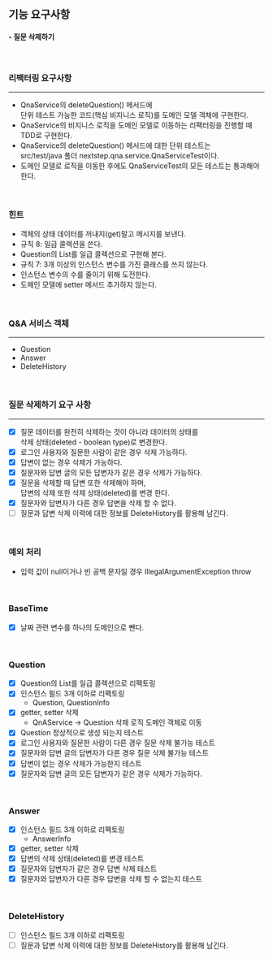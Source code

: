 ## 기능 요구사항
#### - 질문 삭제하기
<br />

### 리팩터링 요구사항
<hr />

- QnaService의 deleteQuestion() 메서드에 <br />
단위 테스트 가능한 코드(핵심 비지니스 로직)를 도메인 모델 객체에 구현한다.
- QnaService의 비지니스 로직을 도메인 모델로 이동하는 리팩터링을 진행할 때 TDD로 구현한다.
- QnaService의 deleteQuestion() 메서드에 대한 단위 테스트는 <br />
  src/test/java 폴더 nextstep.qna.service.QnaServiceTest이다. 
- 도메인 모델로 로직을 이동한 후에도 QnaServiceTest의 모든 테스트는 통과해야 한다.

<br />


### 힌트
- 객체의 상태 데이터를 꺼내지(get)말고 메시지를 보낸다.
- 규칙 8: 일급 콜렉션을 쓴다.
- Question의 List를 일급 콜렉션으로 구현해 본다.
- 규칙 7: 3개 이상의 인스턴스 변수를 가진 클래스를 쓰지 않는다.
- 인스턴스 변수의 수를 줄이기 위해 도전한다.
- 도메인 모델에 setter 메서드 추가하지 않는다.

<br />

### Q&A 서비스 객체
<hr />

- Question
- Answer
- DeleteHistory

<br />

### 질문 삭제하기 요구 사항
<hr />

- [X] 질문 데이터를 완전히 삭제하는 것이 아니라 데이터의 상태를 <br />
  삭제 상태(deleted - boolean type)로 변경한다.
- [X] 로그인 사용자와 질문한 사람이 같은 경우 삭제 가능하다.
- [X] 답변이 없는 경우 삭제가 가능하다.
- [X] 질문자와 답변 글의 모든 답변자가 같은 경우 삭제가 가능하다.
- [X] 질문을 삭제할 때 답변 또한 삭제해야 하며, <br />
  답변의 삭제 또한 삭제 상태(deleted)를 변경 한다.
- [X] 질문자와 답변자가 다른 경우 답변을 삭제 할 수 없다.
- [ ] 질문과 답변 삭제 이력에 대한 정보를 DeleteHistory를 활용해 남긴다.

<br />


### 예외 처리
- 입력 값이 null이거나 빈 공백 문자일 경우 IllegalArgumentException throw

<br />


### BaseTime
- [X] 날짜 관련 변수를 하나의 도메인으로 뺀다.

<br />

### Question
- [X] Question의 List를 일급 콜렉션으로 리팩토링
- [X] 인스턴스 필드 3개 이하로 리팩토링
  - Question, QuestionInfo
- [X] getter, setter 삭제
  - QnAService -> Question 삭제 로직 도메인 객체로 이동
- [X] Question 정상적으로 생성 되는지 테스트
- [X] 로그인 사용자와 질문한 사람이 다른 경우 질문 삭제 불가능 테스트
- [X] 질문자와 답변 글의 답변자가 다른 경우 질문 삭제 불가능 테스트
- [X] 답변이 없는 경우 삭제가 가능한지 테스트
- [X] 질문자와 답변 글의 모든 답변자가 같은 경우 삭제가 가능하다.

<br />

### Answer
- [X] 인스턴스 필드 3개 이하로 리팩토링
  - AnswerInfo
- [X] getter, setter 삭제
- [X] 답변의 삭제 상태(deleted)를 변경 테스트
- [X] 질문자와 답변자가 같은 경우 답변 삭제 테스트
- [X] 질문자와 답변자가 다른 경우 답변을 삭제 할 수 없는지 테스트

<br />

### DeleteHistory
- [ ] 인스턴스 필드 3개 이하로 리팩토링
- [ ] 질문과 답변 삭제 이력에 대한 정보를 DeleteHistory를 활용해 남긴다.
